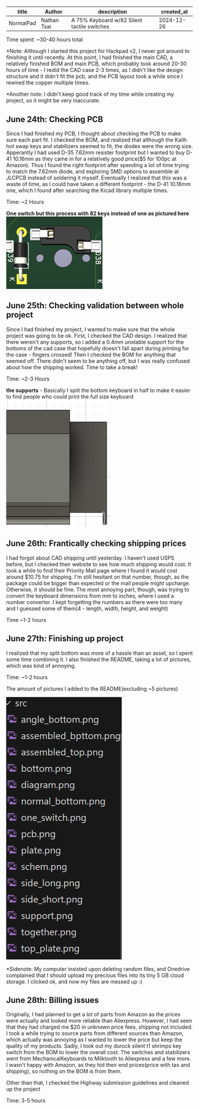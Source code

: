 | title | Author | description | created_at |
|--|--|--|--|
| NormalPad | Nathan Tsai | A 75% Keyboard w/82 Silent tactile switches | 2024-12-26|

Time spent: ~30-40 hours total

*Note: Although I started this project for Hackpad v2, I never got around to finishing it until recently. At this point, I had finished the main CAD, a relatively finished BOM and main PCB, which probably took around 20-30 hours of time - I redid the CAD case 2-3 times, as I didn't like the design structure and it didn't fit the pcb, and the PCB layout took a while since I rewired the copper multiple times. 

*Another note: I didn't keep good track of my time while creating my project, so it might be very inaccurate.

## June 24th: Checking PCB
Since I had finished my PCB, I thought about checking the PCB to make sure each part fit. I checked the BOM, and realized that although the Kailh hot swap keys and stabilizers seemed to fit, the diodes were the wrong size. Apperantly I had used D-35 7.62mm resister footprint but I wanted to buy D-41 10.16mm as they came in for a relatively good price($5 for 100pc at Amazon). Thus I found the right footprint after spending a lot of time trying to match the 7.62mm diode, and exploring SMD options to assemble at JLCPCB instead of soldering it myself. Eventually I realized that this was a waste of time, as I could have taken a different footprint - the D-41 10.16mm one, which I found after searching the Kicad library multiple times. 

Time: ~2 Hours

<b>One switch but this process with 82 keys instead of one as pictured here</b>
![one switch](./src/one_switch.png)

## June 25th: Checking validation between whole project
Since I had finished my project, I wanted to make sure that the whole project was going to be ok. First, I checked the CAD design. I realized that there weren't any supports, so i added a 0.4mm unstable support for the bottoms of the cad case that hopefully doesn't fall apart during printing for the case - fingers crossed! Then I checked the BOM for anything that seemed off. There didn't seem to be anything off, but I was really confused about how the shipping worked. Time to take a break!

Time: ~2-3 Hours

<b>the supports</b> - Basically I split the bottom keyboard in half to make it easier to find people who could print the full size keyboard
![bottom_left](./src/support.png)

## June 26th: Frantically checking shipping prices
I had forgot about CAD shipping until yesterday. I haven't used USPS before, but I checked their website to see how much shipping would cost. It took a while to find their Priority Mail page where I found it would cost around $10.75 for shipping. I'm still hesitant on that number, though, as the package could be bigger than expected or the mail people might upcharge. Otherwise, it should be fine. The most annoying part, though, was trying to convert the keyboard dimensions from mm to inches, where I used a number converter. I kept forgetting the numbers as there were too many and I guessed some of them(4 - length, width, height, and weight)

Time ~1-2 hours

## June 27th: Finishing up project
I realized that my split bottom was more of a hassle than an asset, so I spent some time combining it. I also finished the README, taking a lot of pictures, which was kind of annoying.

Time: ~1-2 hours

The amount of pictures I added to the README(excluding ~5 pictures)

![list](./src/list.png)

*Sidenote: My computer insisted upon deleting random files, and Onedrive complained that I should upload my precious files into its tiny 5 GB cloud storage. I clicked ok, and now my files are messed up :(

## June 28th: Billing issues
Originally, I had planned to get a lot of parts from Amazon as the prices were actually and looked more reliable than Aliexpress. However, I had seen that they had charged me $20 in unknown price fees, shipping not included. I took a while trying to source parts from different sources than Amazon, which actually was annoying as I wanted to lower the price but keep the quality of my products. Sadly, I took out my durock silent t1 shrimps key switch from the BOM to lower the overall cost. The switches and stabilizers went from MechanicalKeyboards to Milktooth to Aliexpress and a few more. I wasn't happy with Amazon, as they hid their end prices(price with tax and shipping), so nothing on the BOM is from them. 

Other than that, I checked the Highway submission guidelines and cleaned up the project

Time: 3-5 hours